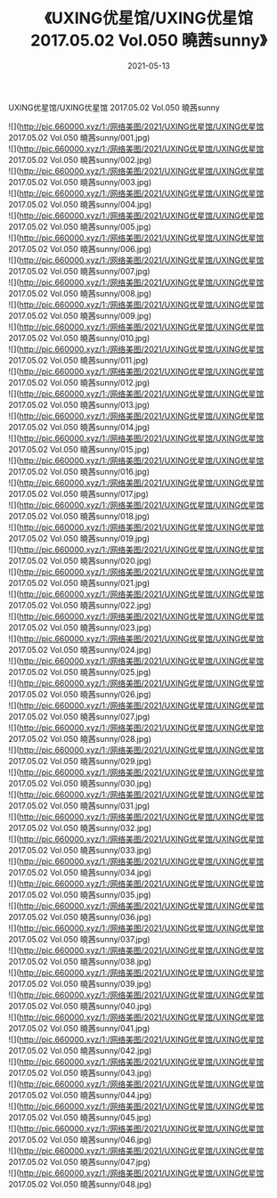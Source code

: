 ﻿---
layout: post
title:  《UXING优星馆/UXING优星馆 2017.05.02 Vol.050 曉茜sunny》
date:   2021-05-13
img: http://pic.660000.xyz/1:/网络美图/2021/UXING优星馆/UXING优星馆 2017.05.02 Vol.050 曉茜sunny/000.jpg
categories: [美女, 清纯, 唯美]
---

UXING优星馆/UXING优星馆 2017.05.02 Vol.050 曉茜sunny

 ![](http://pic.660000.xyz/1:/网络美图/2021/UXING优星馆/UXING优星馆 2017.05.02 Vol.050 曉茜sunny/001.jpg) <br>![](http://pic.660000.xyz/1:/网络美图/2021/UXING优星馆/UXING优星馆 2017.05.02 Vol.050 曉茜sunny/002.jpg) <br>![](http://pic.660000.xyz/1:/网络美图/2021/UXING优星馆/UXING优星馆 2017.05.02 Vol.050 曉茜sunny/003.jpg) <br>![](http://pic.660000.xyz/1:/网络美图/2021/UXING优星馆/UXING优星馆 2017.05.02 Vol.050 曉茜sunny/004.jpg) <br>![](http://pic.660000.xyz/1:/网络美图/2021/UXING优星馆/UXING优星馆 2017.05.02 Vol.050 曉茜sunny/005.jpg) <br>![](http://pic.660000.xyz/1:/网络美图/2021/UXING优星馆/UXING优星馆 2017.05.02 Vol.050 曉茜sunny/006.jpg) <br>![](http://pic.660000.xyz/1:/网络美图/2021/UXING优星馆/UXING优星馆 2017.05.02 Vol.050 曉茜sunny/007.jpg) <br>![](http://pic.660000.xyz/1:/网络美图/2021/UXING优星馆/UXING优星馆 2017.05.02 Vol.050 曉茜sunny/008.jpg) <br>![](http://pic.660000.xyz/1:/网络美图/2021/UXING优星馆/UXING优星馆 2017.05.02 Vol.050 曉茜sunny/009.jpg) <br>![](http://pic.660000.xyz/1:/网络美图/2021/UXING优星馆/UXING优星馆 2017.05.02 Vol.050 曉茜sunny/010.jpg) <br>![](http://pic.660000.xyz/1:/网络美图/2021/UXING优星馆/UXING优星馆 2017.05.02 Vol.050 曉茜sunny/011.jpg) <br>![](http://pic.660000.xyz/1:/网络美图/2021/UXING优星馆/UXING优星馆 2017.05.02 Vol.050 曉茜sunny/012.jpg) <br>![](http://pic.660000.xyz/1:/网络美图/2021/UXING优星馆/UXING优星馆 2017.05.02 Vol.050 曉茜sunny/013.jpg) <br>![](http://pic.660000.xyz/1:/网络美图/2021/UXING优星馆/UXING优星馆 2017.05.02 Vol.050 曉茜sunny/014.jpg) <br>![](http://pic.660000.xyz/1:/网络美图/2021/UXING优星馆/UXING优星馆 2017.05.02 Vol.050 曉茜sunny/015.jpg) <br>![](http://pic.660000.xyz/1:/网络美图/2021/UXING优星馆/UXING优星馆 2017.05.02 Vol.050 曉茜sunny/016.jpg) <br>![](http://pic.660000.xyz/1:/网络美图/2021/UXING优星馆/UXING优星馆 2017.05.02 Vol.050 曉茜sunny/017.jpg) <br>![](http://pic.660000.xyz/1:/网络美图/2021/UXING优星馆/UXING优星馆 2017.05.02 Vol.050 曉茜sunny/018.jpg) <br>![](http://pic.660000.xyz/1:/网络美图/2021/UXING优星馆/UXING优星馆 2017.05.02 Vol.050 曉茜sunny/019.jpg) <br>![](http://pic.660000.xyz/1:/网络美图/2021/UXING优星馆/UXING优星馆 2017.05.02 Vol.050 曉茜sunny/020.jpg) <br>![](http://pic.660000.xyz/1:/网络美图/2021/UXING优星馆/UXING优星馆 2017.05.02 Vol.050 曉茜sunny/021.jpg) <br>![](http://pic.660000.xyz/1:/网络美图/2021/UXING优星馆/UXING优星馆 2017.05.02 Vol.050 曉茜sunny/022.jpg) <br>![](http://pic.660000.xyz/1:/网络美图/2021/UXING优星馆/UXING优星馆 2017.05.02 Vol.050 曉茜sunny/023.jpg) <br>![](http://pic.660000.xyz/1:/网络美图/2021/UXING优星馆/UXING优星馆 2017.05.02 Vol.050 曉茜sunny/024.jpg) <br>![](http://pic.660000.xyz/1:/网络美图/2021/UXING优星馆/UXING优星馆 2017.05.02 Vol.050 曉茜sunny/025.jpg) <br>![](http://pic.660000.xyz/1:/网络美图/2021/UXING优星馆/UXING优星馆 2017.05.02 Vol.050 曉茜sunny/026.jpg) <br>![](http://pic.660000.xyz/1:/网络美图/2021/UXING优星馆/UXING优星馆 2017.05.02 Vol.050 曉茜sunny/027.jpg) <br>![](http://pic.660000.xyz/1:/网络美图/2021/UXING优星馆/UXING优星馆 2017.05.02 Vol.050 曉茜sunny/028.jpg) <br>![](http://pic.660000.xyz/1:/网络美图/2021/UXING优星馆/UXING优星馆 2017.05.02 Vol.050 曉茜sunny/029.jpg) <br>![](http://pic.660000.xyz/1:/网络美图/2021/UXING优星馆/UXING优星馆 2017.05.02 Vol.050 曉茜sunny/030.jpg) <br>![](http://pic.660000.xyz/1:/网络美图/2021/UXING优星馆/UXING优星馆 2017.05.02 Vol.050 曉茜sunny/031.jpg) <br>![](http://pic.660000.xyz/1:/网络美图/2021/UXING优星馆/UXING优星馆 2017.05.02 Vol.050 曉茜sunny/032.jpg) <br>![](http://pic.660000.xyz/1:/网络美图/2021/UXING优星馆/UXING优星馆 2017.05.02 Vol.050 曉茜sunny/033.jpg) <br>![](http://pic.660000.xyz/1:/网络美图/2021/UXING优星馆/UXING优星馆 2017.05.02 Vol.050 曉茜sunny/034.jpg) <br>![](http://pic.660000.xyz/1:/网络美图/2021/UXING优星馆/UXING优星馆 2017.05.02 Vol.050 曉茜sunny/035.jpg) <br>![](http://pic.660000.xyz/1:/网络美图/2021/UXING优星馆/UXING优星馆 2017.05.02 Vol.050 曉茜sunny/036.jpg) <br>![](http://pic.660000.xyz/1:/网络美图/2021/UXING优星馆/UXING优星馆 2017.05.02 Vol.050 曉茜sunny/037.jpg) <br>![](http://pic.660000.xyz/1:/网络美图/2021/UXING优星馆/UXING优星馆 2017.05.02 Vol.050 曉茜sunny/038.jpg) <br>![](http://pic.660000.xyz/1:/网络美图/2021/UXING优星馆/UXING优星馆 2017.05.02 Vol.050 曉茜sunny/039.jpg) <br>![](http://pic.660000.xyz/1:/网络美图/2021/UXING优星馆/UXING优星馆 2017.05.02 Vol.050 曉茜sunny/040.jpg) <br>![](http://pic.660000.xyz/1:/网络美图/2021/UXING优星馆/UXING优星馆 2017.05.02 Vol.050 曉茜sunny/041.jpg) <br>![](http://pic.660000.xyz/1:/网络美图/2021/UXING优星馆/UXING优星馆 2017.05.02 Vol.050 曉茜sunny/042.jpg) <br>![](http://pic.660000.xyz/1:/网络美图/2021/UXING优星馆/UXING优星馆 2017.05.02 Vol.050 曉茜sunny/043.jpg) <br>![](http://pic.660000.xyz/1:/网络美图/2021/UXING优星馆/UXING优星馆 2017.05.02 Vol.050 曉茜sunny/044.jpg) <br>![](http://pic.660000.xyz/1:/网络美图/2021/UXING优星馆/UXING优星馆 2017.05.02 Vol.050 曉茜sunny/045.jpg) <br>![](http://pic.660000.xyz/1:/网络美图/2021/UXING优星馆/UXING优星馆 2017.05.02 Vol.050 曉茜sunny/046.jpg) <br>![](http://pic.660000.xyz/1:/网络美图/2021/UXING优星馆/UXING优星馆 2017.05.02 Vol.050 曉茜sunny/047.jpg) <br>![](http://pic.660000.xyz/1:/网络美图/2021/UXING优星馆/UXING优星馆 2017.05.02 Vol.050 曉茜sunny/048.jpg) <br>